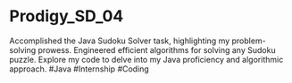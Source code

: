 # Prodigy_SD_04
Accomplished the Java Sudoku Solver task, highlighting my problem-solving prowess. Engineered efficient algorithms for solving any Sudoku puzzle. Explore my code to delve into my Java proficiency and algorithmic approach. #Java #Internship #Coding
